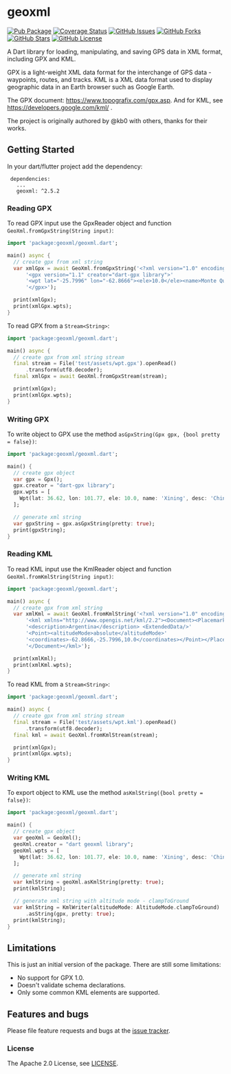 geoxml
======

[![Pub Package](https://img.shields.io/pub/v/geoxml.svg)](https://pub.dev/packages/geoxml)
[![Coverage Status](https://coveralls.io/repos/github/sun-jiao/geoxml/badge.svg?branch=main)](https://coveralls.io/github/sun-jiao/geoxml?branch=main)
[![GitHub Issues](https://img.shields.io/github/issues/sun-jiao/geoxml.svg?branch=master)](https://github.com/sun-jiao/geoxml/issues)
[![GitHub Forks](https://img.shields.io/github/forks/sun-jiao/geoxml.svg?branch=master)](https://github.com/sun-jiao/geoxml/network)
[![GitHub Stars](https://img.shields.io/github/stars/sun-jiao/geoxml.svg?branch=master)](https://github.com/sun-jiao/geoxml/stargazers)
[![GitHub License](https://img.shields.io/badge/license-Apache%202-blue.svg)](https://raw.githubusercontent.com/sun-jiao/geoxml/master/LICENSE)

A Dart library for loading, manipulating, and saving GPS data in XML format, including GPX and KML.

GPX is a light-weight XML data format for the interchange of GPS data - waypoints, routes, 
and tracks. KML is a XML data format used to display geographic data in an Earth browser 
such as Google Earth.

The GPX document: https://www.topografix.com/gpx.asp.
And for KML, see https://developers.google.com/kml/ .

The project is originally authored by @kb0 with others, thanks for their works.

## Getting Started

In your dart/flutter project add the dependency:

```
 dependencies:
   ...
   geoxml: ^2.5.2
```

### Reading GPX

To read GPX input use the GpxReader object and function `GeoXml.fromGpxString(String input)`:

```dart
import 'package:geoxml/geoxml.dart';

main() async {
  // create gpx from xml string
  var xmlGpx = await GeoXml.fromGpxString('<?xml version="1.0" encoding="UTF-8"?>'
      '<gpx version="1.1" creator="dart-gpx library">'
      '<wpt lat="-25.7996" lon="-62.8666"><ele>10.0</ele><name>Monte Quemado</name><desc>Argentina</desc></wpt>'
      '</gpx>');

  print(xmlGpx);
  print(xmlGpx.wpts);
}
```

To read GPX from a `Stream<String>`:

```dart
import 'package:geoxml/geoxml.dart';

main() async {
  // create gpx from xml string stream
  final stream = File('test/assets/wpt.gpx').openRead()
      .transform(utf8.decoder);
  final xmlGpx = await GeoXml.fromGpxStream(stream);

  print(xmlGpx);
  print(xmlGpx.wpts);
}
```

### Writing GPX

To write object to GPX use the method `asGpxString(Gpx gpx, {bool pretty = false})`:

```dart
import 'package:geoxml/geoxml.dart';

main() {
  // create gpx object
  var gpx = Gpx();
  gpx.creator = "dart-gpx library";
  gpx.wpts = [
    Wpt(lat: 36.62, lon: 101.77, ele: 10.0, name: 'Xining', desc: 'China'),
  ];

  // generate xml string
  var gpxString = gpx.asGpxString(pretty: true);
  print(gpxString);
}
```

### Reading KML

To read KML input use the KmlReader object and function `GeoXml.fromKmlString(String input)`:

```dart
import 'package:geoxml/geoxml.dart';

main() async {
  // create gpx from xml string
  var xmlKml = await GeoXml.fromKmlString('<?xml version="1.0" encoding="UTF-8"?> '
      '<kml xmlns="http://www.opengis.net/kml/2.2"><Document><Placemark><name>Monte Quemado</name>'
      '<description>Argentina</description> <ExtendedData/>'
      '<Point><altitudeMode>absolute</altitudeMode>'
      '<coordinates>-62.8666,-25.7996,10.0</coordinates></Point></Placemark>'
      '</Document></kml>');

  print(xmlKml);
  print(xmlKml.wpts);
}
```

To read KML from a `Stream<String>`:

```dart
import 'package:geoxml/geoxml.dart';

main() async {
  // create gpx from xml string stream
  final stream = File('test/assets/wpt.kml').openRead()
      .transform(utf8.decoder);
  final kml = await GeoXml.fromKmlStream(stream);

  print(xmlGpx);
  print(xmlGpx.wpts);
}
```

### Writing KML

To export object to KML use the method `asKmlString({bool pretty = false})`:

```dart
import 'package:geoxml/geoxml.dart';

main() {
  // create gpx object
  var geoXml = GeoXml();
  geoXml.creator = "dart geoxml library";
  geoXml.wpts = [
    Wpt(lat: 36.62, lon: 101.77, ele: 10.0, name: 'Xining', desc: 'China'),
  ];

  // generate xml string
  var kmlString = geoXml.asKmlString(pretty: true);
  print(kmlString);

  // generate xml string with altitude mode - clampToGround
  var kmlString = KmlWriter(altitudeMode: AltitudeMode.clampToGround)
      .asString(gpx, pretty: true);
  print(kmlString);
}
```

## Limitations

This is just an initial version of the package. There are still some limitations:

- No support for GPX 1.0.
- Doesn't validate schema declarations.
- Only some common KML elements are supported.

## Features and bugs

Please file feature requests and bugs at the [issue tracker][tracker].

[tracker]: https://github.com/sun-jiao/geoxml/issues

### License

The Apache 2.0 License, see [LICENSE](https://github.com/sun-jiao/geoxml/raw/main/LICENSE).
